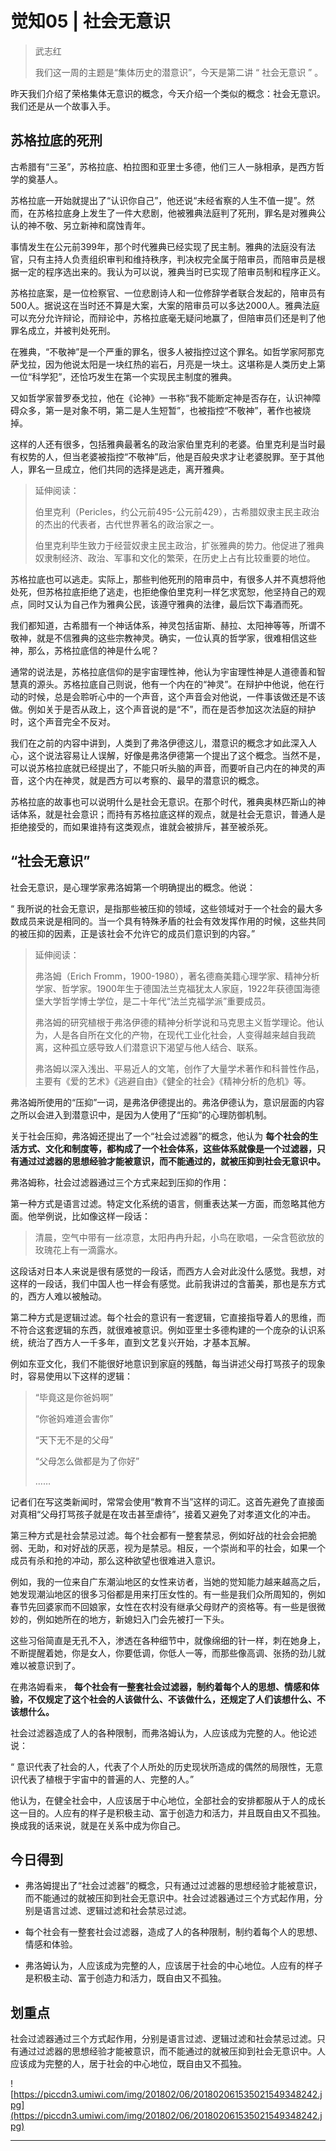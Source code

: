 # 觉知05 | 社会无意识

> 武志红
> 
> 我们这一周的主题是“集体历史的潜意识”，今天是第二讲 “ 社会无意识 ” 。

昨天我们介绍了荣格集体无意识的概念，今天介绍一个类似的概念：社会无意识。我们还是从一个故事入手。

## 苏格拉底的死刑

古希腊有“三圣”，苏格拉底、柏拉图和亚里士多德，他们三人一脉相承，是西方哲学的奠基人。

苏格拉底一开始就提出了“认识你自己”，他还说“未经省察的人生不值一提”。然而，在苏格拉底身上发生了一件大悲剧，他被雅典法庭判了死刑，罪名是对雅典公认的神不敬、另立新神和腐蚀青年。

事情发生在公元前399年，那个时代雅典已经实现了民主制。雅典的法庭没有法官，只有主持人负责组织审判和维持秩序，判决权完全属于陪审员，而陪审员是根据一定的程序选出来的。我认为可以说，雅典当时已实现了陪审员制和程序正义。

苏格拉底案，是一位检察官、一位悲剧诗人和一位修辞学者联合发起的，陪审员有500人。据说这在当时还不算是大案，大案的陪审员可以多达2000人。雅典法庭可以充分允许辩论，而辩论中，苏格拉底毫无疑问地赢了，但陪审员们还是判了他罪名成立，并被判处死刑。

在雅典，“不敬神”是一个严重的罪名，很多人被指控过这个罪名。如哲学家阿那克萨戈拉，因为他说太阳是一块红热的岩石，月亮是一块土。这堪称是人类历史上第一位“科学犯”，还恰巧发生在第一个实现民主制度的雅典。

又如哲学家普罗泰戈拉，他在《论神》一书称“我不能断定神是否存在，认识神障碍众多，第一是对象不明，第二是人生短暂”，也被指控“不敬神”，著作也被烧掉。

这样的人还有很多，包括雅典最著名的政治家伯里克利的老婆。伯里克利是当时最有权势的人，但当老婆被指控“不敬神”后，他是百般央求才让老婆脱罪。至于其他人，罪名一旦成立，他们共同的选择是逃走，离开雅典。

> 延伸阅读：
> 
> 伯里克利（Pericles，约公元前495-公元前429），古希腊奴隶主民主政治的杰出的代表者，古代世界著名的政治家之一。
> 
> 伯里克利毕生致力于经营奴隶主民主政治，扩张雅典的势力。他促进了雅典奴隶制经济、政治、军事和文化的繁荣，在历史上占有比较重要的地位。

苏格拉底也可以逃走。实际上，那些判他死刑的陪审员中，有很多人并不真想将他处死，但苏格拉底拒绝了逃走，也拒绝像伯里克利一样乞求宽恕，他坚持自己的观点，同时又认为自己作为雅典公民，该遵守雅典的法律，最后饮下毒酒而死。

我们都知道，古希腊有一个神话体系，神灵包括宙斯、赫拉、太阳神等等，所谓不敬神，就是不信雅典的这些宗教神灵。确实，一位认真的哲学家，很难相信这些神，那么，苏格拉底信的神是什么呢？

通常的说法是，苏格拉底信仰的是宇宙理性神，他认为宇宙理性神是人道德善和智慧真的源头。苏格拉底自己则说，他有一个内在的“神灵”。在辩护中他说，他在行动的时候，总是会聆听心中的一个声音，这个声音会对他说，一件事该做还是不该做。例如关于是否从政上，这个声音说的是“不”，而在是否参加这次法庭的辩护时，这个声音完全不反对。

我们在之前的内容中讲到，人类到了弗洛伊德这儿，潜意识的概念才如此深入人心，这个说法容易让人误解，好像是弗洛伊德第一个提出了这个概念。当然不是，可以说苏格拉底就已经提出了，不能只听头脑的声音，而要听自己内在的神灵的声音，这个内在神灵，就是西方可以考察的、最早的潜意识的概念。

苏格拉底的故事也可以说明什么是社会无意识。在那个时代，雅典奥林匹斯山的神话体系，就是社会意识；而持有苏格拉底这样的观点，就是社会无意识，普通人是拒绝接受的，而如果谁持有这类观点，谁就会被排斥，甚至被杀死。

## “社会无意识”

社会无意识，是心理学家弗洛姆第一个明确提出的概念。他说：

“ 我所说的社会无意识，是指那些被压抑的领域，这些领域对于一个社会的最大多数成员来说是相同的。当一个具有特殊矛盾的社会有效发挥作用的时候，这些共同的被压抑的因素，正是该社会不允许它的成员们意识到的内容。”

> 延伸阅读：
> 
> 弗洛姆（Erich Fromm，1900-1980），著名德裔美籍心理学家、精神分析学家、哲学家。1900年生于德国法兰克福犹太人家庭，1922年获德国海德堡大学哲学博士学位，是二十年代“法兰克福学派”重要成员。
> 
> 弗洛姆的研究植根于弗洛伊德的精神分析学说和马克思主义哲学理论。他认为，人是各自所在文化的产物，在现代工业化社会，人变得越来越自我疏离，这种孤立感导致人们潜意识下渴望与他人结合、联系。
> 
> 弗洛姆以深入浅出、平易近人的文笔，创作了大量学术著作和科普性作品，主要有《爱的艺术》《逃避自由》《健全的社会》《精神分析的危机》等。

弗洛姆所使用的“压抑”一词，是弗洛伊德提出的。弗洛伊德认为，意识层面的内容之所以会进入到潜意识中，是因为人使用了“压抑”的心理防御机制。

关于社会压抑，弗洛姆还提出了一个“社会过滤器”的概念，他认为 **每个社会的生活方式、文化和制度等，都构成了一个社会体系，这些体系就像是一个过滤器，只有通过过滤器的思想经验才能被意识，而不能通过的，就被压抑到社会无意识中。**

弗洛姆称，社会过滤器通过三个方式来起到压抑的作用：

第一种方式是语言过滤。特定文化系统的语言，侧重表达某一方面，而忽略其他方面。他举例说，比如像这样一段话：

> 清晨，空气中带有一丝凉意，太阳冉冉升起，小鸟在歌唱，一朵含苞欲放的玫瑰花上有一滴露水。

这段话对日本人来说是很有感觉的一段话，而西方人会对此没什么感觉。我想，对这样的一段话，我们中国人也一样会有感觉。此前我讲过的含蓄美，那也是东方式的，西方人难以被触动。

第二种方式是逻辑过滤。每个社会的意识有一套逻辑，它直接指导着人的思维，而不符合这套逻辑的东西，就很难被意识。例如亚里士多德构建的一个庞杂的认识系统，统治了西方人一千多年，直到文艺复兴开始，才基本瓦解。

例如东亚文化，我们不能很好地意识到家庭的残酷，每当讲述父母打骂孩子的现象时，容易使用以下这样的逻辑：

> “毕竟这是你爸妈啊”
> 
> “你爸妈难道会害你”
> 
> “天下无不是的父母”
> 
> “父母怎么做都是为了你好”
> 
> ……

记者们在写这类新闻时，常常会使用“教育不当”这样的词汇。这首先避免了直接面对真相“父母打骂孩子就是在攻击甚至虐待”，接着又避免了对孝道文化的冲击。

第三种方式是社会禁忌过滤。每个社会都有一整套禁忌，例如好战的社会会把脆弱、无助，和对好战的厌恶，视为是禁忌。相反，一个崇尚和平的社会，如果一个成员有杀和抢的冲动，那么这种欲望也很难进入意识。

例如，我的一位来自广东潮汕地区的女性来访者，当她的觉知能力越来越高之后，她发现潮汕地区的很多习俗都是用来打压女性的。有一些是我们众所周知的，例如春节先回婆家而不回娘家，女性在农村没有继承父母财产的资格等。有一些是很微妙的，例如她所在的地方，新媳妇入门会先被打一下头。

这些习俗简直是无孔不入，渗透在各种细节中，就像绵细的针一样，刺在她身上，不断提醒着她，你是女人，你要低调，你低人一等，而那些像高调、张扬的劲儿就难以被意识到了。

在弗洛姆看来， **每个社会有一整套社会过滤器，制约着每个人的思想、情感和体验，不仅规定了这个社会的人该做什么、不该做什么，还规定了人们该想什么、不该想什么。**

社会过滤器造成了人的各种限制，而弗洛姆认为，人应该成为完整的人。他论述说：

“ 意识代表了社会的人，代表了个人所处的历史现状所造成的偶然的局限性，无意识代表了植根于宇宙中的普遍的人、完整的人。”

他认为，在健全社会中，人应该居于中心地位，全部社会的安排都服从于人的成长这一目的。人应有的样子是积极主动、富于创造力和活力，并且既自由又不孤独。换成我的话来说，就是在关系中成为你自己。

## 今日得到

* 弗洛姆提出了“社会过滤器”的概念，只有通过过滤器的思想经验才能被意识，而不能通过的就被压抑到社会无意识中。社会过滤器通过三个方式起作用，分别是语言过滤、逻辑过滤和社会禁忌过滤。

* 每个社会有一整套社会过滤器，造成了人的各种限制，制约着每个人的思想、情感和体验。

* 弗洛姆认为，人应该成为完整的人，应该居于社会的中心地位。人应有的样子是积极主动、富于创造力和活力，既自由又不孤独。

## 划重点

社会过滤器通过三个方式起作用，分别是语言过滤、逻辑过滤和社会禁忌过滤。只有通过过滤器的思想经验才能被意识，而不能通过的就被压抑到社会无意识中。人应该成为完整的人，居于社会的中心地位，既自由又不孤独。

![https://piccdn3.umiwi.com/img/201802/06/201802061535021549348242.jpg](https://piccdn3.umiwi.com/img/201802/06/201802061535021549348242.jpg)

---
